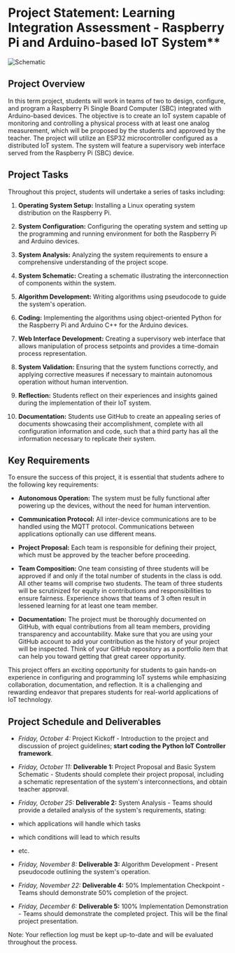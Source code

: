 # Project Statement: Learning Integration Assessment - Raspberry Pi and Arduino-based IoT System**

![Schematic](../images/IoT_System.drawio.png "Schematic")

## Project Overview
In this term project, students will work in teams of two to design, configure, and program a Raspberry Pi Single Board Computer (SBC) integrated with Arduino-based devices. The objective is to create an IoT system capable of monitoring and controlling a physical process with at least one analog measurement, which will be proposed by the students and approved by the teacher. The project will utilize an ESP32 microcontroller configured as a distributed IoT system. The system will feature a supervisory web interface served from the Raspberry Pi (SBC) device.

## Project Tasks

Throughout this project, students will undertake a series of tasks including:

1. **Operating System Setup:** Installing a Linux operating system distribution on the Raspberry Pi.

2. **System Configuration:** Configuring the operating system and setting up the programming and running environment for both the Raspberry Pi and Arduino devices.

3. **System Analysis:** Analyzing the system requirements to ensure a comprehensive understanding of the project scope.

4. **System Schematic:** Creating a schematic illustrating the interconnection of components within the system.

5. **Algorithm Development:** Writing algorithms using pseudocode to guide the system's operation.

6. **Coding:** Implementing the algorithms using object-oriented Python for the Raspberry Pi and Arduino C++ for the Arduino devices.

7. **Web Interface Development:** Creating a supervisory web interface that allows manipulation of process setpoints and provides a time-domain process representation.

8. **System Validation:** Ensuring that the system functions correctly, and applying corrective measures if necessary to maintain autonomous operation without human intervention.

9. **Reflection:** Students reflect on their experiences and insights gained during the implementation of their IoT system.

10. **Documentation:** Students use GitHub to create an appealing series of documents showcasing their accomplishment, complete with all configuration information and code, such that a third party has all the information necessary to replicate their system.

## Key Requirements

To ensure the success of this project, it is essential that students adhere to the following key requirements:

- **Autonomous Operation:** The system must be fully functional after powering up the devices, without the need for human intervention.

- **Communication Protocol:** All inter-device communications are to be handled using the MQTT protocol. Communications between applications optionally can use different means.

- **Project Proposal:** Each team is responsible for defining their project, which must be approved by the teacher before proceeding.

- **Team Composition:** One team consisting of three students will be approved if and only if the total number of students in the class is odd. All other teams will comprise two students. The team of three students will be scrutinized for equity in contributions and responsibilities to ensure fairness. Experience shows that teams of 3 often result in lessened learning for at least one team member.

- **Documentation:** The project must be thoroughly documented on GitHub, with equal contributions from all team members, providing transparency and accountability. Make sure that you are using your GitHub account to add your contribution as the history of your project will be inspected. Think of your GitHub repository as a portfolio item that can help you toward getting that great career opportunity.

This project offers an exciting opportunity for students to gain hands-on experience in configuring and programming IoT systems while emphasizing collaboration, documentation, and reflection. It is a challenging and rewarding endeavor that prepares students for real-world applications of IoT technology.


## Project Schedule and Deliverables

- *Friday, October 4:* Project Kickoff - Introduction to the project and discussion of project guidelines; **start coding the Python IoT Controller framework**.

- *Friday, October 11:* **Deliverable 1:** Project Proposal and Basic System Schematic - Students should complete their project proposal, including a schematic representation of the system's interconnections, and obtain teacher approval.

- *Friday, October 25:* **Deliverable 2:** System Analysis - Teams should provide a detailed analysis of the system's requirements, stating:
- which applications will handle which tasks
- which conditions will lead to which results
- etc.

- *Friday, November 8:* **Deliverable 3:** Algorithm Development - Present pseudocode outlining the system's operation.

- *Friday, November 22:* **Deliverable 4:** 50% Implementation Checkpoint - Teams should demonstrate 50% completion of the project.

- *Friday, December 6:* **Deliverable 5:** 100% Implementation Demonstration - Teams should demonstrate the completed project. This will be the final project presentation.

Note: Your reflection log must be kept up-to-date and will be evaluated throughout the process.
